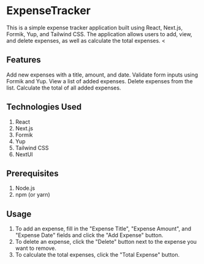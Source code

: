 # ExpenseTracker 

This is a simple expense tracker application built using React, Next.js, Formik, Yup, and Tailwind CSS. The application allows users to add, view, and delete expenses, as well as calculate the total expenses.
<

## Features
Add new expenses with a title, amount, and date.
Validate form inputs using Formik and Yup.
View a list of added expenses.
Delete expenses from the list.
Calculate the total of all added expenses.

## Technologies Used
1. React
2. Next.js
3. Formik
4. Yup
5. Tailwind CSS
6. NextUI


## Prerequisites
1. Node.js 
2. npm (or yarn)

## Usage
1. To add an expense, fill in the "Expense Title", "Expense Amount", and "Expense Date" fields and click the "Add Expense" button.
2. To delete an expense, click the "Delete" button next to the expense you want to remove.
3. To calculate the total expenses, click the "Total Expense" button.